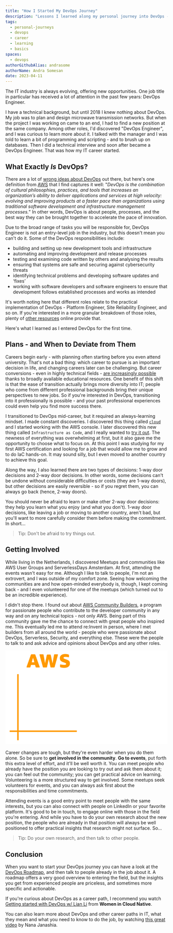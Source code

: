 ```yaml
---
title: "How I Started My DevOps Journey"
description: "Lessons I learned along my personal journey into DevOps - and good places to start your own."
tags:
  - personal-journeys
  - devops
  - career
  - learning
  - basics
spaces:
  - devops
authorGithubAlias: andrasome
authorName: Andra Somesan
date: 2023-04-11
---
```


The IT industry is always evolving, offering new opportunities. One job title in particular has received a lot of attention in the past few years: DevOps Engineer.

I have a technical background, but until 2018 I knew nothing about DevOps. My job was to plan and design microwave transmission networks. But when the project I was working on came to an end, I had to find a new position at the same company. Among other roles, I'd discovered "DevOps Engineer", and I was curious to learn more about it. I talked with the manager and I was told to learn a bit of programming and scripting - and to brush up on databases. Then I did a technical interview and soon after became a DevOps Engineer. That was how my IT career started.

## What Exactly _Is_ DevOps?

There are a lot of [wrong ideas about DevOps](/posts/devops-wrong-answers-only) out there, but here's one definition from [AWS](https://aws.amazon.com/devops/what-is-devops/) that I find captures it well: "*DevOps is the combination of cultural philosophies, practices, and tools that increases an organization’s ability to deliver applications and services at high velocity: evolving and improving products at a faster pace than organizations using traditional software development and infrastructure management processes.*" In other words, DevOps is about people, processes, and the best way they can be brought together to accelerate the pace of innovation.

Due to the broad range of tasks you will be responsible for, DevOps Engineer is not an entry-level job in the industry, but this doesn't mean you can't do it. Some of the DevOps responsibilities include:

 - building and setting up new development tools and infrastructure
 - automating and improving development and release processes
 - testing and examining code written by others and analysing the results
 - ensuring that systems are safe and securing against cybersecurity threats
 - identifying technical problems and developing software updates and ‘fixes’
 - working with software developers and software engineers to ensure that development follows established processes and works as intended

It's worth noting here that different roles relate to the practical implementation of DevOps - Platform Engineer, Site Reliability Engineer, and so on. If you're interested in a more granular breakdown of those roles, plenty of [other resources](https://launchdarkly.com/blog/sre-vs.-platform-engineering-vs.-devops/) online provide that.

Here's what I learned as I entered DevOps for the first time.

## Plans - and When to Deviate from Them

Careers begin early - with planning often starting before you even attend university. That's not a bad thing: which career to pursue is an important decision in life, and changing careers later can be challenging. But career conversions - even in highly technical fields - [are increasingly possible](https://www.forbes.com/sites/carolinecastrillon/2023/02/26/why-non-linear-career-paths-are-the-future/) thanks to broadly available educational resources. One benefit of this shift is that the ease of transition actually brings more diversity into IT; people who come from different professional backgrounds bring their unique perspectives to new jobs. So if you're interested in DevOps, transitioning into it professionally is possible - and your past professional experiences could even help you find more success there.

I transitioned to DevOps mid-career, but it required an always-learning mindset. I made constant discoveries. I discovered this thing called [`cloud`](https://www.buildon.aws/posts/what-is-the-cloud) and I started working with the AWS console. I later discovered this new thing called `Infrastructure as Code`, and I really wanted to [try it out](/tags/infrastructure-as-code). The newness of everything was overwhelming at first, but it also gave me the opportunity to choose what to focus on. At this point I was studying for my first AWS certification and looking for a job that would allow me to grow and to do IaC hands-on. It may sound silly, but I even moved to another country to achieve this goal.

Along the way, I also learned there are two types of decisions: 1-way door decisions and 2-way door decisions. In other words, some decisions can't be undone without considerable difficulties or costs (they are 1-way doors), but other decisions are easily reversible - so if you regret them, you can always go back (hence, 2-way doors).

You should never be afraid to learn or make other 2-way door decisions: they help you learn what you enjoy (and what you don't). 1-way door decisions, like leaving a job or moving to another country, aren't bad, but you'll want to more carefully consider them before making the commitment. In short...

> Tip: Don't be afraid to try things out.

## Getting Involved

While living in the Netherlands, I discovered Meetups and communities like AWS User Groups and ServerlessDays Amsterdam. At first, attending the events wasn't easy for me. Although I like to talk to people, I'm not an extrovert, and I was outside of my comfort zone. Seeing how welcoming the communities are and how open-minded everybody is, though, I kept coming back - and I even volunteered for one of the meetups (which turned out to be an incredible experience).

I didn't stop there. I found out about [AWS Community Builders](https://aws.amazon.com/developer/community/community-builders/), a program for passionate people who contribute to the developer community in any way and on any technical topics - not only AWS. Being part of this community gave me the chance to connect with great people who inspired me. This eventually led me to attend re:Invent in person, where I met builders from all around the world - people who were passionate about DevOps, Serverless, Security, and everything else. These were the people to talk to and ask advice and opinions about DevOps and any other roles.

![AWS Community Builders](images/cb_logo.png)

Career changes are tough, but they're even harder when you do them alone. So be sure to **get involved in the community**. **Go to events**, put forth this extra level of effort, and it'll be well worth it. You can meet people who already have the position you are looking to try out and ask them about it; you can feel out the community; you can get practical advice on learning. Volunteering is a more structured way to get involved. Some meetups seek volunteers for events, and you can always ask first about the responsibilities and time commitments.

Attending events is a good entry point to meet people with the same interests, but you can also connect with people on LinkedIn or your favorite platform. It's good to be in touch, to engage online with those in the field you're entering. And while you have to do your own research about the new position, the people who are already in that position will always be well positioned to offer practical insights that research might not surface. So...

> Tip: Do your own research, and then talk to other people.

## Conclusion
When you want to start your DevOps journey you can have a look at the [DevOps Roadmap](https://roadmap.sh/devops), and then talk to people already in the job about it. A roadmap offers a very good overview to entering the field, but the insights you get from experienced people are priceless, and sometimes more specific and actionable.

If you're curious about DevOps as a career path, I recommend you watch [Getting started with DevOps w/ Lian Li](https://www.youtube.com/watch?v=fpglhplg-to) from **Women in Cloud Native**.

You can also learn more about DevOps and other career paths in IT, what they mean and what you need to know to do the job, by watching [this great video](https://www.youtube.com/watch?v=XmWkcePhf84&t=1486s) by Nana Janashia.

